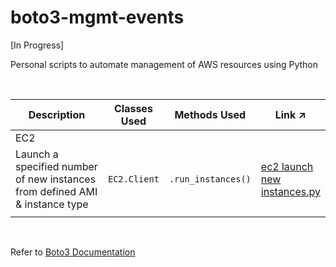 # boto3-mgmt-events

[In Progress]

Personal scripts to automate management of AWS resources using Python

</br>

<table>
    <thead>
        <tr>
            <th>Description</th>
            <th>Classes Used</th>
            <th>Methods Used</th>
            <th>Link ↗</th>
        </tr>
    </thead>
    <tbody>
        <!-- <tr>
            <td colspan=4, style="text-align: left">S3</td>
        </tr>
        <tr>
            <td width="50%">[description]</td>
            <td><code>[classes]</code></td>
            <td><code>[methods]</code></td>
            <td><a href="">link</a></td>
        </tr>
        <tr>
            <td colspan=4></td>
        </tr>
        <tr>
            <td colspan=4, style="text-align: left">DynamoDB</td>
        </tr>
        <tr>
            <td width="50%">[description]</td>
            <td><code>[classes]</code></td>
            <td><code>[methods]</code></td>
            <td><a href="">link</a></td>
        </tr>
        <tr>
            <td colspan=4></td>
        </tr> -->
        <tr>
            <td colspan=4, style="text-align: left">EC2</td>
        </tr>
        <tr>
            <td width="50%">Launch a specified number of new instances from defined AMI & instance type</td>
            <td><code>EC2.Client</code></td>
            <td><code>.run_instances()</code></td>
            <td><a href="https://github.com/williamlewis/boto3-mgmt-events/blob/main/01%20-%20Terminal%20Scripts/ec2_launch_new_instances.py">ec2 launch new instances.py</a></td>
        </tr>
        <tr>
            <td colspan=4></td>
        </tr>
        <!-- <tr>
            <td colspan=4, style="text-align: left">SNS</td>
        </tr>
        <tr>
            <td width="50%">[description]</td>
            <td><code>[classes]</code></td>
            <td><code>[methods]</code></td>
            <td><a href="">link</a></td>
        </tr>
        <tr>
            <td colspan=4></td>
        </tr>
        <tr>
            <td colspan=4, style="text-align: left">Lambda</td>
        </tr>
        <tr>
            <td width="50%">[description]</td>
            <td><code>[classes]</code></td>
            <td><code>[methods]</code></td>
            <td><a href="">link</a></td>
        </tr>
        <tr>
            <td colspan=4></td>
        </tr>
        <tr>
            <td colspan=4, style="text-align: left">CloudWatch Logs</td>
        </tr>
        <tr>
            <td width="50%">[description]</td>
            <td><code>[classes]</code></td>
            <td><code>[methods]</code></td>
            <td><a href="">link</a></td>
        </tr> -->
    </tbody>
</table>

</br>

Refer to [Boto3 Documentation](https://boto3.amazonaws.com/v1/documentation/api/latest/index.html)
